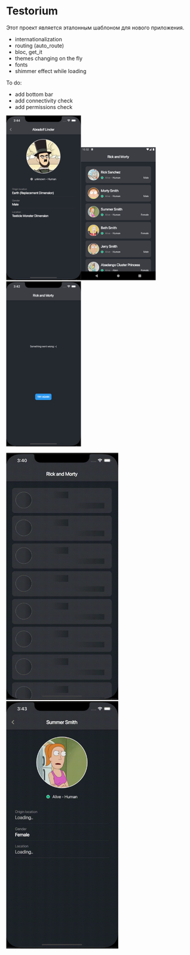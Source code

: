 # Testorium


Этот проект является эталонным шаблоном для нового приложения.

 <ul>
  <li>internationalization</li>
  <li>routing (auto_route)</li>
  <li>bloc, get_it</li>
  <li>themes changing on the fly</li>
  <li>fonts</li>
  <li>shimmer effect while loading</li>
</ul> 

To do:

 <ul>
  <li>add bottom bar</li>
  <li>add connectivity check</li>
  <li>add permissions check</li>
</ul> 



<img src="screenshot1.png" width="200"><img src="screenshot2.png" width="200"><img src="screenshot3.png" width="200">

<img src="ashimmer1.gif" width="300"><img src="shimmer2.gif" width="300">




